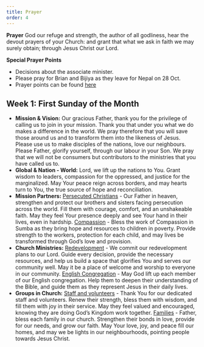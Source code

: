 ```yaml
---
title: Prayer
order: 4
---
```

**Prayer**
God our refuge and strength, the author of all godliness, hear the devout prayers of your Church: and grant that what we ask in faith we may surely obtain; through Jesus Christ our Lord.

**Special Prayer Points**
- Decisions about the associate minister.
- Please pray for Brian and Bijiya as they leave for Nepal on 28 Oct.  
- Prayer points can be found [here](https://stgeorgeshurstville.org.au/prayer)

## Week 1: First Sunday of the Month

- **Mission & Vision:** Our gracious Father, thank you for the privilege of calling us to join in your mission. Thank you that under you what we do makes a difference in the world. We pray therefore that you will save those around us and to transform them into the likeness of Jesus. Please use us to make disciples of the nations, love our neighbours. Please Father, glorify yourself, through our labour in your Son. We pray that we will not be consumers but contributors to the ministries that you have called us to.
- **Global & Nation - World:** Lord, we lift up the nations to You. Grant wisdom to leaders, compassion for the oppressed, and justice for the marginalized. May Your peace reign across borders, and may hearts turn to You, the true source of hope and reconciliation.
- **Mission Partners:** <ins>Persecuted Christians</ins> - Our Father in heaven, strengthen and protect our brothers and sisters facing persecution across the world. Fill them with courage, comfort, and an unshakeable faith. May they feel Your presence deeply and see Your hand in their lives, even in hardship.
<ins>Compassion</ins> - Bless the work of Compassion in Sumba as they bring hope and resources to children in poverty. Provide strength to the workers, protection for each child, and may lives be transformed through God’s love and provision.
- **Church Ministries:** <ins>Redevelopment</ins> - We commit our redevelopment plans to our Lord. Guide every decision, provide the necessary resources, and help us build a space that glorifies You and serves our community well. May it be a place of welcome and worship to everyone in our community.
<ins>English Congregation</ins> - May God lift up each member of our English congregation. Help them to deepen their understanding of the Bible, and guide them as they represent Jesus in their daily lives. 
- **Groups in Church:** <ins>Staff and volunteers</ins> - Thank You for our dedicated staff and volunteers. Renew their strength, bless them with wisdom, and fill them with joy in their service. May they feel valued and encouraged, knowing they are doing God’s Kingdom work together.
<ins>Families</ins> - Father, bless each family in our church. Strengthen their bonds in love, provide for our needs, and grow our faith. May Your love, joy, and peace fill our homes, and may we be lights in our neighbourhoods, pointing people towards Jesus Christ.








